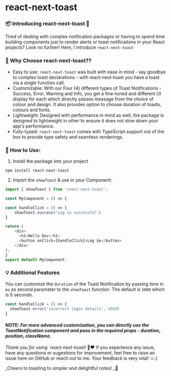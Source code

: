 # react-next-toast
### 📦 Introducing react-next-toast 🍞
Tired of dealing with complex notification packages or having to spend time building components just to render alerts or toast notificaitons in your React projects? Look no further! Here, I introduce `react-next-toast` 

### 🚀 Why Choose react-next-toast??
- Easy to use: `react-next-toast` was built with ease in mind - say goodbye to complex toast declarations - with react-next-toast you have a toast via a single function call.
- Customizable: With our Four (4) different types of Toast Notifications - Success, Error, Warning and Info, you get a fine-tuned and different UI display for each which directly passes message from the choice of colour and design. It also provides option to choose duration of toasts, colours and fonts.
- Lightweight: Designed with performance in mind as well, the package is designed to lightweight in other to ensure it does not slow down your app's performance.
- Fully-typed: `react-next-toast` comes with TypeScript support out of the box to provide type safety and seamless renderings.

### 📝 How to Use:
1. Install the package into your project
   
~~~
npm install react-next-toast
~~~

2. Import the `showToast` & use in your Component:

```javascript
import { showToast } from 'react-next-toast';

const MyComponent = () => {

const handleClick = () => {
    showToast.success('Log in successful')
}

return (
    <div>
      <h1>Hello Dev</h1>
      <button onClick={handleClick}>Log in</button>
    </div>
);
}
export default MyComponent;

````
### 💡 Additional Features
You can customize the `duration` of the Toast Notification by passing time in `ms` as second parameter to the `showToast` function.
The default is `5000` which is 5 seconds.

````javascript
const handleClick = () => {
  showToast.error('incorrect login details', 4000)
}
````

#### **NOTE:** _For more advanced customization, you can directly use the ToastNotification component and pass in the required props - duration, position, className._

_Thank you for using `react-next-toast_! 🙏❤️ If you experience any issue, have any questions or sugestions for improvement, feel free to raise an issue here on GitHub or reach out to me. Your feedback is very vital! ☺:)

_Cheers to toasting to simpler and delightful notes! _🥂 
